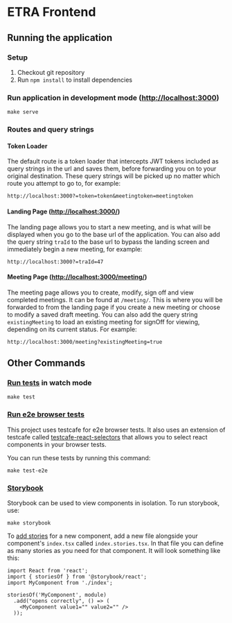 # ETRA Frontend

## Running the application

### Setup

1. Checkout git repository
2. Run `npm install` to install dependencies

### Run application in development mode ([http://localhost:3000](http://localhost:3000))
```
make serve
```

### Routes and query strings

#### Token Loader
The default route is a token loader that intercepts JWT tokens included as query strings in the url and saves them, before forwarding you on to your original destination. These query strings will be picked up no matter which route you attempt to go to, for example:

`http://localhost:3000?=token=token&meetingtoken=meetingtoken`

#### Landing Page ([http://localhost:3000/](http://localhost:3000/))
The landing page allows you to start a new meeting, and is what will be displayed when you go to the base url of the application. You can also add the query string `traId` to the base url to bypass the landing screen and immediately begin a new meeting, for example:

`http://localhost:3000?=traId=47`

#### Meeting Page ([http://localhost:3000/meeting/](http://localhost:3000/meeting/))
The meeting page allows you to create, modify, sign off and view completed meetings. It can be found at `/meeting/`. This is where you will be forwarded to from the landing page if you create a new meeting or choose to modify a saved draft meeting. You can also add the query string `existingMeeting` to load an existing meeting for signOff for viewing, depending on its current status. For example:

`http://localhost:3000/meeting?existingMeeting=true`

## Other Commands

### [Run tests](https://facebook.github.io/create-react-app/docs/running-tests) in watch mode
```
make test
```

### [Run e2e browser tests](https://devexpress.github.io/testcafe/documentation/using-testcafe/)
This project uses testcafe for e2e browser tests. It also uses an extension of testcafe called [testcafe-react-selectors](https://github.com/DevExpress/testcafe-react-selectors) that allows you to select react components in your browser tests.

You can run these tests by running this command:

```
make test-e2e
```

### [Storybook](https://storybook.js.org/)
Storybook can be used to view components in isolation. To run storybook, use:
```
make storybook
```

To [add stories](https://storybook.js.org/docs/basics/writing-stories/) for a new component, add a new file alongside your component's `index.tsx` called `index.stories.tsx`. In that file you can define as many stories as you need for that component. It will look something like this:

```
import React from 'react';
import { storiesOf } from '@storybook/react';
import MyComponent from './index';

storiesOf('MyComponent', module)
  .add("opens correctly", () => (
    <MyComponent value1="" value2="" />
  ));
```
